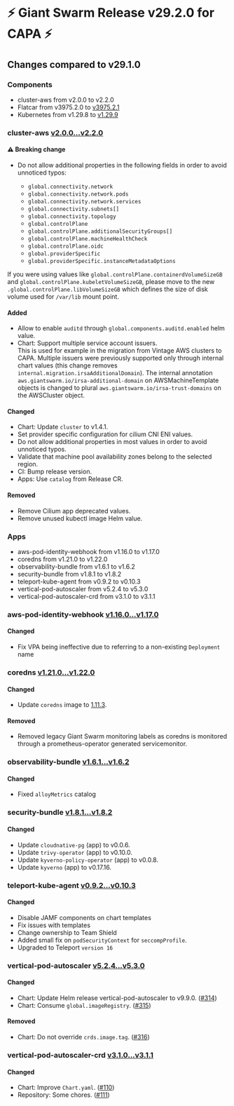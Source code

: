 # :zap: Giant Swarm Release v29.2.0 for CAPA :zap:

## Changes compared to v29.1.0

### Components

- cluster-aws from v2.0.0 to v2.2.0
- Flatcar from v3975.2.0 to [v3975.2.1](https://www.flatcar.org/releases#release-3975.2.1)
- Kubernetes from v1.29.8 to [v1.29.9](https://github.com/kubernetes/kubernetes/blob/master/CHANGELOG/CHANGELOG-1.29.md#changelog-since-v1298)

### cluster-aws [v2.0.0...v2.2.0](https://github.com/giantswarm/cluster-aws/compare/v2.0.0...v2.2.0)

#### ⚠️ Breaking change

- Do not allow additional properties in the following fields in order to avoid unnoticed typos:

  - `global.connectivity.network`
  - `global.connectivity.network.pods`
  - `global.connectivity.network.services`
  - `global.connectivity.subnets[]`
  - `global.connectivity.topology`
  - `global.controlPlane`
  - `global.controlPlane.additionalSecurityGroups[]`
  - `global.controlPlane.machineHealthCheck`
  - `global.controlPlane.oidc`
  - `global.providerSpecific`
  - `global.providerSpecific.instanceMetadataOptions`

If you were using values like `global.controlPlane.containerdVolumeSizeGB` and `global.controlPlane.kubeletVolumeSizeGB`, please move to the new `.global.controlPlane.libVolumeSizeGB` which defines the size of disk volume used for `/var/lib` mount point.

#### Added

- Allow to enable `auditd` through `global.components.auditd.enabled` helm value.
- Chart: Support multiple service account issuers.\
  This is used for example in the migration from Vintage AWS clusters to CAPA. Multiple issuers were previously supported only through internal chart values (this change removes `internal.migration.irsaAdditionalDomain`). The internal annotation `aws.giantswarm.io/irsa-additional-domain` on AWSMachineTemplate objects is changed to plural `aws.giantswarm.io/irsa-trust-domains` on the AWSCluster object.

#### Changed

- Chart: Update `cluster` to v1.4.1.
- Set provider specific configuration for cilium CNI ENI values.
- Do not allow additional properties in most values in order to avoid unnoticed typos.
- Validate that machine pool availability zones belong to the selected region.
- CI: Bump release version.
- Apps: Use `catalog` from Release CR.

#### Removed

- Remove Cilium app deprecated values.
- Remove unused kubectl image Helm value.

### Apps

- aws-pod-identity-webhook from v1.16.0 to v1.17.0
- coredns from v1.21.0 to v1.22.0
- observability-bundle from v1.6.1 to v1.6.2
- security-bundle from v1.8.1 to v1.8.2
- teleport-kube-agent from v0.9.2 to v0.10.3
- vertical-pod-autoscaler from v5.2.4 to v5.3.0
- vertical-pod-autoscaler-crd from v3.1.0 to v3.1.1

### aws-pod-identity-webhook [v1.16.0...v1.17.0](https://github.com/giantswarm/aws-pod-identity-webhook-app/compare/v1.16.0...v1.17.0)

#### Changed

- Fix VPA being ineffective due to referring to a non-existing `Deployment` name

### coredns [v1.21.0...v1.22.0](https://github.com/giantswarm/coredns-app/compare/v1.21.0...v1.22.0)

#### Changed

- Update `coredns` image to [1.11.3](https://github.com/coredns/coredns/releases/tag/v1.11.3).

#### Removed

- Removed legacy Giant Swarm monitoring labels as coredns is monitored through a prometheus-operator generated servicemonitor.

### observability-bundle [v1.6.1...v1.6.2](https://github.com/giantswarm/observability-bundle/compare/v1.6.1...v1.6.2)

#### Changed

- Fixed `alloyMetrics` catalog

### security-bundle [v1.8.1...v1.8.2](https://github.com/giantswarm/security-bundle/compare/v1.8.1...v1.8.2)

#### Changed

- Update `cloudnative-pg` (app) to v0.0.6.
- Update `trivy-operator` (app) to v0.10.0.
- Update `kyverno-policy-operator` (app) to v0.0.8.
- Update `kyverno` (app) to v0.17.16.

### teleport-kube-agent [v0.9.2...v0.10.3](https://github.com/giantswarm/teleport-kube-agent-app/compare/v0.9.2...v0.10.3)

#### Changed

- Disable JAMF components on chart templates
- Fix issues with templates
- Change ownership to Team Shield
- Added small fix on `podSecurityContext` for `seccompProfile`.
- Upgraded to Teleport `version 16`

### vertical-pod-autoscaler [v5.2.4...v5.3.0](https://github.com/giantswarm/vertical-pod-autoscaler-app/compare/v5.2.4...v5.3.0)

#### Changed

- Chart: Update Helm release vertical-pod-autoscaler to v9.9.0. ([#314](https://github.com/giantswarm/vertical-pod-autoscaler-app/pull/314))
- Chart: Consume `global.imageRegistry`. ([#315](https://github.com/giantswarm/vertical-pod-autoscaler-app/pull/315))

#### Removed

- Chart: Do not override `crds.image.tag`. ([#316](https://github.com/giantswarm/vertical-pod-autoscaler-app/pull/316))

### vertical-pod-autoscaler-crd [v3.1.0...v3.1.1](https://github.com/giantswarm/vertical-pod-autoscaler-crd/compare/v3.1.0...v3.1.1)

#### Changed

- Chart: Improve `Chart.yaml`. ([#110](https://github.com/giantswarm/vertical-pod-autoscaler-crd/pull/110))
- Repository: Some chores. ([#111](https://github.com/giantswarm/vertical-pod-autoscaler-crd/pull/111))
